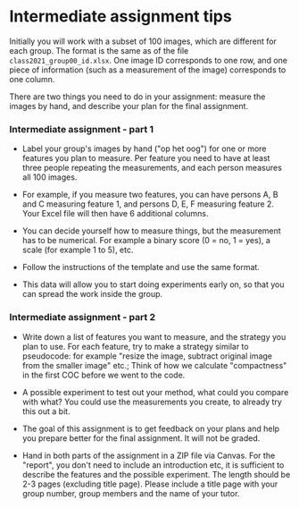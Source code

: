 # Intermediate assignment tips

Initially you will work with a subset of 100 images, which are different for each group. The format is the same as of the file `class2021_group00_id.xlsx`. One image ID corresponds to one row, and one piece of information (such as a measurement of the image) corresponds to one column.

There are two things you need to do in your assignment: measure the images by hand, and describe your plan for the final assignment.

### Intermediate assignment - part 1

* Label your group's images by hand ("op het oog") for one or more features you plan to measure. Per feature you need to have at least three people repeating the measurements, and each person measures all 100 images.

* For example, if you measure two features, you can have persons A, B and C measuring feature 1, and persons D, E, F measuring feature 2. Your Excel file will then have 6 additional columns.

* You can decide yourself how to measure things, but the measurement has to be numerical. For example a binary score (0 = no, 1 = yes), a scale (for example 1 to 5), etc.

* Follow the instructions of the template and use the same format.

* This data will allow you to start doing experiments early on, so that you can spread the work inside the group.


### Intermediate assignment - part 2

* Write down a list of features you want to measure, and the strategy you plan to use. For each feature, try to make a strategy similar to pseudocode: for example "resize the image, subtract original image from the smaller image" etc.; Think of how we calculate "compactness" in the first COC before we went to the code.

*	A possible experiment to test out your method, what could you compare with what? You could use the measurements you create, to already try this out a bit.

* The goal of this assignment is to get feedback on your plans and help you prepare better for the final assignment. It will not be graded.

* Hand in both parts of the assignment in a ZIP file via Canvas. For the "report", you don't need to include an introduction etc, it is sufficient to describe the features and the possible experiment. The length should be 2-3 pages (excluding title page). Please include a title page with your group number, group members and the name of your tutor.
